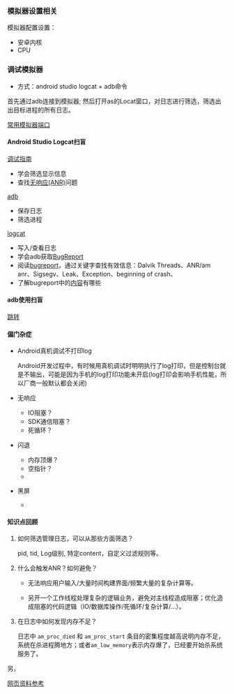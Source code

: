 ### 模拟器设置相关

模拟器配置设置：

- 安卓内核
- CPU

### 调试模拟器

- 方式：android studio logcat + adb命令

首先通过adb连接到模拟器; 然后打开as的Locat窗口，对日志进行筛选，筛选出出目标进程的所有日志。

[常用模拟器端口](https://blog.csdn.net/ttmice/article/details/99294372)

#### Android Studio Logcat扫盲

[调试指南](https://developer.android.google.cn/studio/debug/am-logcat?hl=zh-cn)

- 学会筛选显示信息
- 查找[无响应(ANR)](https://developer.android.google.cn/training/articles/perf-anr.html?hl=zh-cn)问题

[adb](https://developer.android.google.cn/studio/command-line/adb?hl=zh-cn)

- 保存日志
- 筛选进程

[logcat](https://developer.android.google.cn/studio/command-line/logcat?hl=zh-cn)

- 写入/查看日志
- 学会adb获取[BugReport](https://developer.android.google.cn/studio/debug/bug-report?hl=zh-cn#bugreportadb)
- 阅读[bugreport](https://source.android.google.cn/source/read-bug-reports.html?hl=zh-cn)，通过关键字查找有效信息：Dalvik Threads、ANR/am anr、Sigsegv、Leak、Exception、beginning of crash、
- 了解bugreport中的[内容](http://gityuan.com/2016/06/11/bugreport-2/)有哪些

#### adb使用扫盲

[跳转](adb使用指令.md)

#### 偏门杂症

- Android真机调试不打印log

  Android开发过程中，有时候用真机调试时明明执行了log打印，但是控制台就是不输出，可能是因为手机的log打印功能未开启(log打印会影响手机性能，所以厂商一般默认都会关闭)

- 无响应

  - IO阻塞？
  - SDK通信阻塞？
  - 死循环？

- 闪退

  - 内存顶爆？
  - 空指针？
  - 

- 黑屏

  - 

#### 知识点回顾

1. 如何筛选管理日志，可以从那些方面筛选？

   pid, tid, Log级别, 特定content，自定义过滤规则等。

2. 什么会触发ANR？如何避免？

   - 无法响应用户输入/大量时间构建界面/频繁大量的复杂计算等。

   - 另开一个工作线程处理复杂的逻辑业务，避免对主线程造成阻塞；优化造成阻塞的代码逻辑（IO/数据库操作/死循环/复杂计算/...）。

3. 在日志中如何发现内存不足？

   日志中 `am_proc_died` 和 `am_proc_start` 条目的密集程度越高说明内存不足，系统在杀进程腾地方；或者`am_low_memory`表示内存爆了，已经要开始杀系统服务了。



另，

[网页资料参考](网页资料.txt)

